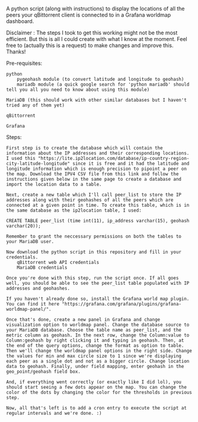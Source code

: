 A python script (along with instructions) to display the locations of all the peers your qBittorrent client is connected to in a Grafana worldmap dashboard.

Disclaimer : The steps I took to get this working might not be the most efficient. But this is all I could create with what I know at the moment. Feel free to (actually this is a request) to make changes and improve this. Thanks!

Pre-requisites:

	python
		pygeohash module (to convert latitude and longitude to geohash)
		mariadb module (a quick google search for 'python mariadb' should tell you all you need to know about using this module)

	MariaDB (this should work with other similar databases but I haven't tried any of them yet)

	qBittorrent

	Grafana

Steps:

	First step is to create the database which will contain the information about the IP addresses and their corresponding locations. I used this "https://lite.ip2location.com/database/ip-country-region-city-latitude-longitude" since it is free and it had the latitude and longitude information which is enough precision to pipoint a peer on the map. Download the IPV4 CSV file from this link and follow the instructions given below in the same page to create a database and import the location data to a table.

	Next, create a new table which I'll call peer_list to store the IP addresses along with their geohashes of all the peers which are connected at a given point in time. To create this table, which is in the same database as the ip2location table, I used:

	CREATE TABLE peer_list (time int(11), ip_address varchar(15), geohash varchar(20));

	Remember to grant the neccessary permissions on both the tables to your MariaDB user.	

	Now download the python script in this repository and fill in your credentials.
		qBittorrent web API credentials
		MariaDB credentials

	Once you're done with this step, run the script once. If all goes well, you should be able to see the peer_list table populated with IP addresses and geohashes.

	If you haven't already done so, install the Grafana world map plugin. You can find it here "https://grafana.com/grafana/plugins/grafana-worldmap-panel/".

	Once that's done, create a new panel in Grafana and change visualization option to worldmap panel. Change the database source to your MariaDB database. Choose the table name as peer_list, and the metric column as geohash. In the next row, change the Column:value to Column:geohash by right clicking it and typing in geohash. Then, at the end of the query options, change the format as option to table. Then we'll change the worldmap panel options in the right side. Change the values for min and max circle size to 1 since we're displaying each peer as a single dot and not as a bigger circle. Change location data to geohash. Finally, under field mapping, enter geohash in the geo_point/geohash field box.

	And, if everything went correctly (or exactly like I did lol), you should start seeing a few dots appear on the map. You can change the color of the dots by changing the color for the thresholds in previous step.

	Now, all that's left is to add a cron entry to execute the script at regular intervals and we're done. :)
